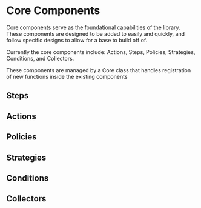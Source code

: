 # Core Components

Core components serve as the foundational capabilities of the library. These components are designed to be added to easily and quickly, and follow specific designs to allow for a base to build off of.

Currently the core components include: Actions, Steps, Policies, Strategies, Conditions, and Collectors.

These components are managed by a Core class that handles registration of new functions inside the existing components


## Steps


## Actions


## Policies


## Strategies


## Conditions


## Collectors

